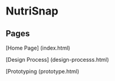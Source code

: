 # NutriSnap

## Pages
[Home Page] (index.html)

[Design Process] (design-processs.html)

[Prototyping (prototype.html)





